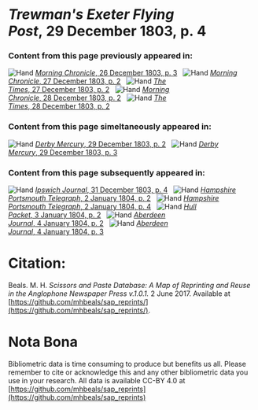 # *Trewman's Exeter Flying Post*, 29 December 1803, p. 4  
  
### Content from this page previously appeared in:  
![Hand](http://scissorsandpaste.net/wp-content/uploads/2017/06/smallhandpointer.png) [*Morning Chronicle*, 26 December 1803, p. 3](https://mhbeals.github.io/sap_html/Morning-Chronicle/Morning-Chronicle-26-December-1803-p-3)  
![Hand](http://scissorsandpaste.net/wp-content/uploads/2017/06/smallhandpointer.png) [*Morning Chronicle*, 27 December 1803, p. 2](https://mhbeals.github.io/sap_html/Morning-Chronicle/Morning-Chronicle-27-December-1803-p-2)  
![Hand](http://scissorsandpaste.net/wp-content/uploads/2017/06/smallhandpointer.png) [*The Times*, 27 December 1803, p. 2](https://mhbeals.github.io/sap_html/The-Times/The-Times-27-December-1803-p-2)  
![Hand](http://scissorsandpaste.net/wp-content/uploads/2017/06/smallhandpointer.png) [*Morning Chronicle*, 28 December 1803, p. 2](https://mhbeals.github.io/sap_html/Morning-Chronicle/Morning-Chronicle-28-December-1803-p-2)  
![Hand](http://scissorsandpaste.net/wp-content/uploads/2017/06/smallhandpointer.png) [*The Times*, 28 December 1803, p. 2](https://mhbeals.github.io/sap_html/The-Times/The-Times-28-December-1803-p-2)  
  
### Content from this page simeltaneously appeared in:  
![Hand](http://scissorsandpaste.net/wp-content/uploads/2017/06/smallhandpointer.png) [*Derby Mercury*, 29 December 1803, p. 2](https://mhbeals.github.io/sap_html/Derby-Mercury/Derby-Mercury-29-December-1803-p-2)  
![Hand](http://scissorsandpaste.net/wp-content/uploads/2017/06/smallhandpointer.png) [*Derby Mercury*, 29 December 1803, p. 3](https://mhbeals.github.io/sap_html/Derby-Mercury/Derby-Mercury-29-December-1803-p-3)  
  
### Content from this page subsequently appeared in:  
![Hand](http://scissorsandpaste.net/wp-content/uploads/2017/06/smallhandpointer.png) [*Ipswich Journal*, 31 December 1803, p. 4](https://mhbeals.github.io/sap_html/Ipswich-Journal/Ipswich-Journal-31-December-1803-p-4)  
![Hand](http://scissorsandpaste.net/wp-content/uploads/2017/06/smallhandpointer.png) [*Hampshire Portsmouth Telegraph*, 2 January 1804, p. 2](https://mhbeals.github.io/sap_html/Hampshire-Portsmouth-Telegraph/Hampshire-Portsmouth-Telegraph-2-January-1804-p-2)  
![Hand](http://scissorsandpaste.net/wp-content/uploads/2017/06/smallhandpointer.png) [*Hampshire Portsmouth Telegraph*, 2 January 1804, p. 4](https://mhbeals.github.io/sap_html/Hampshire-Portsmouth-Telegraph/Hampshire-Portsmouth-Telegraph-2-January-1804-p-4)  
![Hand](http://scissorsandpaste.net/wp-content/uploads/2017/06/smallhandpointer.png) [*Hull Packet*, 3 January 1804, p. 2](https://mhbeals.github.io/sap_html/Hull-Packet/Hull-Packet-3-January-1804-p-2)  
![Hand](http://scissorsandpaste.net/wp-content/uploads/2017/06/smallhandpointer.png) [*Aberdeen Journal*, 4 January 1804, p. 2](https://mhbeals.github.io/sap_html/Aberdeen-Journal/Aberdeen-Journal-4-January-1804-p-2)  
![Hand](http://scissorsandpaste.net/wp-content/uploads/2017/06/smallhandpointer.png) [*Aberdeen Journal*, 4 January 1804, p. 3](https://mhbeals.github.io/sap_html/Aberdeen-Journal/Aberdeen-Journal-4-January-1804-p-3)  


# Citation: 

Beals. M. H. *Scissors and Paste Database: A Map of Reprinting and Reuse in the Anglophone Newspaper Press v.1.0.1.* 2 June 2017. Available at [https://github.com/mhbeals/sap_reprints/](https://github.com/mhbeals/sap_reprints/). 

# Nota Bona

Bibliometric data is time consuming to produce but benefits us all. Please remember to cite or acknowledge this and any other bibliometric data you use in your research. All data is available CC-BY 4.0 at [https://github.com/mhbeals/sap_reprints](https://github.com/mhbeals/sap_reprints)